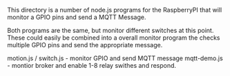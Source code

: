 This directory is a number of node.js programs for the RaspberryPI that will
monitor a GPIO pins and send a MQTT Message.

Both programs are the same, but monitor different switches at this point. These
could easily be combined into a overall monitor program the checks multiple
GPIO pins and send the appropriate message.

motion.js / switch.js - monitor GPIO and send MQTT message
mqtt-demo.js - montior broker and enable 1-8 relay swithes and respond.
